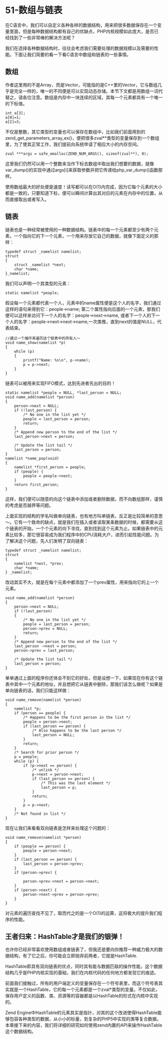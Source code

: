 # 51-数组与链表
在C语言中，我们可以自定义各种各样的数据结构，用来把很多数据保存在一个变量里面，但是每种数据结构都有自己的优缺点，PHP内核规模如此庞大，是否已经找到了一些非常棒的解决方法呢？

我们在选择各种数据结构时，往往会考虑我们需要处理的数据规模以及需要的性能。下面让我们简要的看一下看C语言中数组和链表的一些事情。
## 数组

作者这里用的不是Array，而是Vector，可能指的是C++里的Vector，它与数组几乎是完全一样的，唯一的不同便是可以实现动态存储。本节下文都是用数组一词代替之，请各位注意。数组是内存中一块连续的区域，其每一个元素都具有一个唯一的下标值。

    int a[3];
    a[0]=1;
    a[2]=3;

不仅是整数，其它类型的变量也可以保存在数组中，比如我们前面用到的zend_get_parameters_array_ex()，便把很多zval**类型的变量保存到一个数组里，为了使其正常工作，我们提前向系统申请了相应大小的内存空间。

    zval ***args = safe_emalloc(ZEND_NUM_ARGS(), sizeof(zval**), 0);

这里我们仍然可以用一个整数来当作下标去数组中取出我们想要的数据，就像var_dump()的实现中通过args[i]来获取参数并把它传递给php_var_dump()函数那样。

使用数组最大的好处便是速度！读写都可以在O(1)内完成，因为它每个元素的大小都是一致的，只要知道下标，便可以瞬间计算出其对应的元素在内存中的位置，从而直接取出或者写入。
## 链表

链表也是一种经常被使用的一种数据结构。链表中的每一个元素都至少有两个元素，一个指向它的下一个元素，一个用来存放它自己的数据，就像下面定义的那样：

    typedef struct _namelist namelist;
    struct
    {
    	struct _namelist *next;
    	char *name;
    }_namelist;

我们可以声明一个其类型的元素：

    static namelist *people;

假设每一个元素都代表一个人，元素中的name属性便是这个人的名字，我们通过这样的语句来得到它：people->name; 第二个属性指向后面的一个元素，那我们便可以这样来访问下一个人的名字：people->next->name, 或者下一个人的下一个人的名字：people->next->next->name,一次类推，直到next的值是NULL，代表结束。

    //通过一个循环来遍历这个链表中的所有人～
    void name_show(namelist *p)
    {
    	while (p)
    	{
    		printf("Name: %s\n", p->name);
    		p = p->next;
    	}
    }

链表可以被用来实现FIFO模式，达到先进者先出的目的！

    static namelist *people = NULL, *last_person = NULL;
    void name_add(namelist *person)
    {
        person->next = NULL;
        if (!last_person) {
            /* No one in the list yet */
            people = last_person = person;
            return;
        }
        /* Append new person to the end of the list */
        last_person->next = person;

        /* Update the list tail */
        last_person = person;
    }
    namelist *name_pop(void)
    {
        namelist *first_person = people;
        if (people) {
        	people = people->next;
        }
        return first_person;
    }

这样，我们便可以随意的向这个链表中添加或者删除数据，而不向数组那样，谨慎的考虑是否越界等问题。

上面实现的结构的学名叫做单向链表，也有地方叫单链表，反正是比较简单的意思～。它有一个致命的缺点，就是我们在插入或者读取某条数据的时候，都需要从这个链表的开始，一个个元素的向下寻找，直到找到这个元素为止。如果链表中的元素比较多，那它很容易成为我们程序中的CPU消耗大户，进而引起性能问题。为了解决这个问题，先人们发明了双向链表：

    typedef struct _namelist namelist;
    struct
    {
    	namelist *next, *prev;
    	char *name;
    } _namelist;

改动其实不大，就是在每个元素中都添加了一个prev属性，用来指向它的上一个元素。

    void name_add(namelist *person)
    {
    	person->next = NULL;
    	if (!last_person)
    	{
    		/* No one in the list yet */
    		people = last_person = person;
    		person->prev = NULL;
    		return;
    	}
    	/* Append new person to the end of the list */
    	last_person ->next = person;
    	person->prev = last_person;

    	/* Update the list tail */
    	last_person = person;
    }

单单通过上面的程序你还体会不到它的好处，但是设想一下，如果现在你有这个链表中其中一个元素的地址，并且想把它从链表中删除，那我们该怎么做呢？如果是单向链表的话，我们只能这样做：

    void name_remove(namelist *person)
    {
        namelist *p;
        if (person == people) {
            /* Happens to be the first person in the list */
            people = person->next;
            if (last_person == person) {
                /* Also happens to be the last person */
                last_person = NULL;
            }
            return;
        }
        /* Search for prior person */
        p = people;
        while (p) {
            if (p->next == person) {
                /* unlink */
                p->next = person->next;
                if (last_person == person) {
                    /* This was the last element */
                    last_person = p;
                }
                return;
            }
            p = p->next;
        }
        /* Not found in list */
    }

现在让我们来看看双向链表是怎样来处理这个问题的：

    void name_remove(namelist *person)
    {
        if (people == person) {
            people = person->next;
        }
        if (last_person == person) {
            last_person = person->prev;
        }
        if (person->prev) {

            person->prev->next = person->next;
        }
        if (person->next) {
            person->next->prev = person->prev;
        }
    }

对元素的遍历查找不见了，取而代之的是一个O(1)的运算，这将极大的提升我们程序的性能。
## 王者归来：HashTable才是我们的银弹！

也许你已经非常喜欢使用数组或者链表了，但我还是要向你推荐一种威力极大的数据结构，有了它之后，你可能会立即抛弃前两者，它就是HashTable.

HashTable即具有双向链表的优点，同时具有能与数据匹敌的操作性能，这个数据结构几乎是PHP内核实现的基础，我们在内核代码的任何地方都发现它的痕迹。

前面我们接触过，所有的用户端定义的变量保存在一个符号表里，而这个符号表其实就是一个HashTable，它的每一个元素都是一个zval*类型的变量。不仅如此，保存用户定义的函数、类、资源等的容器都是以HashTable的形式在内核中实现的。

Zend Engine中HashTable的元素其实是指针，对其的这个改进使得HashTable能够包容各种类型的数据，从小小的标量，到复杂的PHP5中实现的类等复合数据。本章接下来的内容，我们将详细的研究如何使用zend内置的API来操作HashTable这个数据结构。
